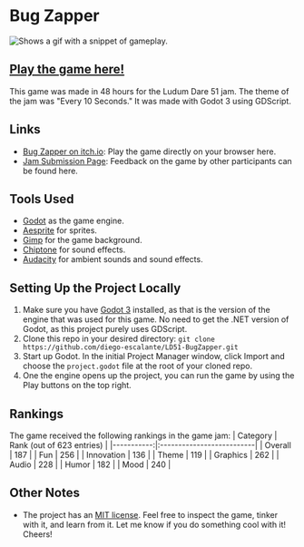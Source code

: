 # Bug Zapper

<picture>
  <source srcset="../assets/gameplay.gif?raw=true">
  <img alt="Shows a gif with a snippet of gameplay." src="../assets/gameplay.gif?raw=true">
</picture>

## [Play the game here!](https://diego-escalante.itch.io/bug-zapper)
This game was made in 48 hours for the Ludum Dare 51 jam. The theme of the jam was "Every 10 Seconds." It was made with Godot 3 using GDScript. 

## Links
* [Bug Zapper on itch.io](https://diego-escalante.itch.io/bug-zapper): Play the game directly on your browser here.
* [Jam Submission Page](!https://ldjam.com/events/ludum-dare/51/bug-zapper): Feedback on the game by other participants can be found here.

## Tools Used
* [Godot](https://godotengine.org/) as the game engine.
* [Aesprite](https://www.aseprite.org/) for sprites.
* [Gimp](https://www.gimp.org/) for the game background.
* [Chiptone](https://sfbgames.itch.io/chiptone) for sound effects.
* [Audacity](https://www.audacityteam.org/) for ambient sounds and sound effects.

## Setting Up the Project Locally
1. Make sure you have [Godot 3](https://godotengine.org/download/3.x) installed, as that is the version of the engine that was used for this game. No need to get the .NET version of Godot, as this project purely uses GDScript.
2. Clone this repo in your desired directory: `git clone https://github.com/diego-escalante/LD51-BugZapper.git`
3. Start up Godot. In the initial Project Manager window, click Import and choose the `project.godot` file at the root of your cloned repo.
4. One the engine opens up the project, you can run the game by using the Play buttons on the top right.

## Rankings
The game received the following rankings in the game jam:
| Category   | Rank (out of 623 entries) |
|-----------:|:--------------------------|
| Overall    | 187                       |
| Fun        | 256                       |
| Innovation | 136                       |
| Theme      | 119                       |
| Graphics   | 262                       |
| Audio      | 228                       |
| Humor      | 182                       |
| Mood       | 240                       |

## Other Notes
* The project has an [MIT license](LICENSE). Feel free to inspect the game, tinker with it, and learn from it. Let me know if you do something cool with it! Cheers!
